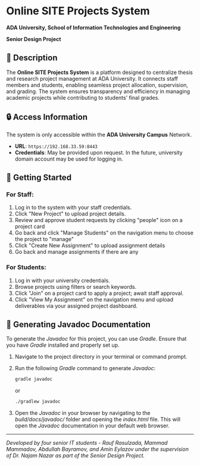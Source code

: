 # Online SITE Projects System  
**ADA University, School of Information Technologies and Engineering**

**Senior Design Project**  

## 📖 Description  
The **Online SITE Projects System** is a platform designed to centralize thesis and research project management at ADA University. It connects staff members and students, enabling seamless project allocation, supervision, and grading. The system ensures transparency and efficiency in managing academic projects while contributing to students' final grades.  

## 🔒 Access Information  
The system is only accessible within the **ADA University Campus** Network.  

- **URL**: `https://192.168.33.59:8443`  
- **Credentials**: May be provided upon request. In the future, university domain account may be used for logging in.  

## 🚀 Getting Started  
### For Staff:  
1. Log in to the system with your staff credentials.  
2. Click "New Project" to upload project details.  
3. Review and approve student requests by clicking "people" icon on a project card
4. Go back and click "Manage Students" on the navigation menu to choose the project to "manage"
5. Click "Create New Assignment" to upload assignment details
6. Go back and manage assignments if there are any

### For Students:  
1. Log in with your university credentials.  
2. Browse projects using filters or search keywords.  
3. Click "Join" on a project card to apply a project; await staff approval.  
4. Click "View My Assignment" on the navigation menu and upload deliverables via your assigned project dashboard.  

## 📄 Generating Javadoc Documentation

To generate the *Javadoc* for this project, you can use *Gradle*. Ensure that you have *Gradle* installed and properly set up.

1. Navigate to the project directory in your terminal or command prompt.

2. Run the following *Gradle* command to generate *Javadoc*:

   ```bash
   gradle javadoc
   ```

   or

   ```bash
   ./gradlew javadoc
   ```

3. Open the *Javadoc* in your browser by navigating to the *build/docs/javadoc/* folder and opening the *index.html* file. This will open the *Javadoc* documentation in your default web browser.

---  
*Developed by four senior IT students - Rauf Rasulzada, Mammad Mammadov, Abdullah Bayramov, and Amin Eylazov under the supervision of Dr. Najam Nazar as part of the Senior Design Project.*  
